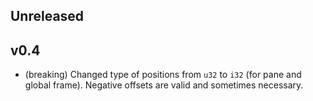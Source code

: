 ## Unreleased

## v0.4
- (breaking) Changed type of positions from `u32` to `i32` (for pane and global frame). Negative offsets are valid and sometimes necessary.
